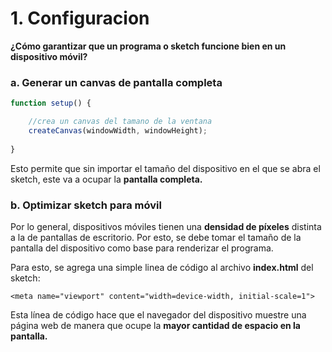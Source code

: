 # 1. Configuracion

**¿Cómo garantizar que un programa o sketch funcione bien en un dispositivo móvil?**

### **a.**  Generar un canvas de pantalla completa

```javascript
function setup() {

    //crea un canvas del tamano de la ventana
    createCanvas(windowWidth, windowHeight);
 
}
```

Esto permite que sin importar el tamaño del dispositivo en el que se abra el sketch, este va a ocupar la **pantalla completa.**

### b. Optimizar sketch para móvil

Por lo general, dispositivos móviles tienen una **densidad de píxeles** distinta a la de pantallas de escritorio. Por esto, se debe tomar el tamaño de la pantalla del dispositivo como base para renderizar el programa. 

Para esto, se agrega una simple linea de código al archivo **index.html** del sketch:

```markup
<meta name="viewport" content="width=device-width, initial-scale=1">
```

Esta línea de código hace que el navegador del dispositivo muestre una página web de manera que ocupe la **mayor cantidad de espacio en la pantalla.**

